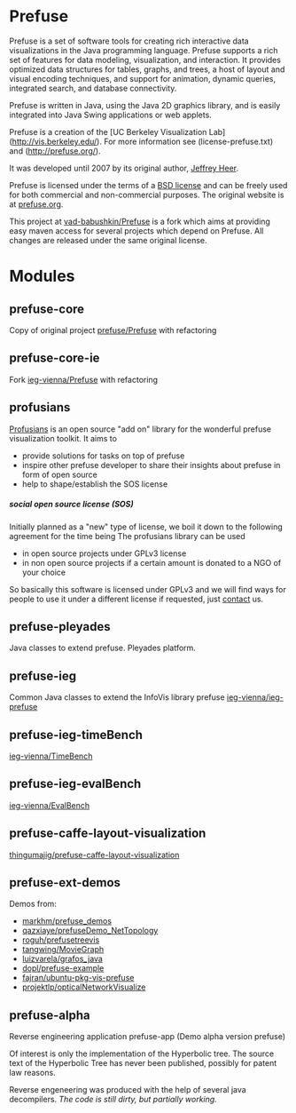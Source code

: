 # Prefuse

Prefuse is a set of software tools for creating rich interactive data 
visualizations in the Java programming language. 
Prefuse supports a rich set of features for data modeling, visualization, 
and interaction. It provides optimized data structures for tables, graphs, 
and trees, a host of layout and visual encoding techniques, and support 
for animation, dynamic queries, integrated search, and database connectivity. 

Prefuse is written in Java, using the Java 2D graphics library, and is 
easily integrated into Java Swing applications or web applets.

Prefuse is a creation of the [UC Berkeley Visualization Lab] (http://vis.berkeley.edu/). 
For more information see (license-prefuse.txt) and (http://prefuse.org/). 

It was developed until 2007 by its original author, [Jeffrey Heer](http://homes.cs.washington.edu/~jheer/). 

Prefuse is licensed under the terms of a [BSD license](prefuse-core/license-prefuse.txt) and can be freely used for 
both commercial and non-commercial purposes. The original website is at [prefuse.org](http://prefuse.org/).

This project at [vad-babushkin/Prefuse](https://github.com/vad-babushkin/Prefuse) is a fork which aims at providing easy maven access 
for several projects which depend on Prefuse. All changes are released under the same original license.

# Modules

## prefuse-core

Copy of original project [prefuse/Prefuse](https://github.com/prefuse/Prefuse) with refactoring

## prefuse-core-ie

Fork [ieg-vienna/Prefuse](https://github.com/ieg-vienna/Prefuse) with refactoring

## profusians

[Profusians](http://goosebumps4all.net/profusians) is an open source "add on" library for the wonderful prefuse 
visualization toolkit. It aims to

- provide solutions for tasks on top of prefuse
- inspire other prefuse developer to share their insights about prefuse in form of open source
- help to shape/establish the SOS license 

##### social open source license (SOS)

Initially planned as a "new" type of license, we boil it down to the following agreement for the time being 
The profusians library can be used

- in open source projects under GPLv3 license
- in non open source projects if a certain amount is donated to a NGO of your choice 

So basically this software is licensed under GPLv3 and we will find ways for people to use it under a different license 
if requested, just [contact](http://goosebumps4all.net/profusians/wiki/Contact) us.

## prefuse-pleyades

Java classes to extend prefuse. Pleyades platform.

## prefuse-ieg

Common Java classes to extend the InfoVis library prefuse [ieg-vienna/ieg-prefuse](http://github.com/ieg-vienna/ieg-prefuse)

## prefuse-ieg-timeBench

[ieg-vienna/TimeBench](http://github.com/ieg-vienna/TimeBench)

## prefuse-ieg-evalBench

[ieg-vienna/EvalBench](http://github.com/ieg-vienna/EvalBench)

## prefuse-caffe-layout-visualization

[thingumajig/prefuse-caffe-layout-visualization](https://github.com/thingumajig/prefuse-caffe-layout-visualization)

## prefuse-ext-demos

Demos from:

- [markhm/prefuse_demos](https://github.com/markhm/prefuse_demos)
- [qazxiaye/prefuseDemo_NetTopology](https://github.com/qazxiaye/prefuseDemo_NetTopology)
- [roguh/prefusetreevis](https://github.com/roguh/prefusetreevis)
- [tangwing/MovieGraph](https://github.com/tangwing/MovieGraph)
- [luizvarela/grafos_java](https://github.com/luizvarela/grafos_java)
- [dopl/prefuse-example](https://github.com/dopl/prefuse-example)
- [fajran/ubuntu-pkg-vis-prefuse](https://github.com/fajran/ubuntu-pkg-vis-prefuse)
- [projektlp/opticalNetworkVisualize](https://github.com/projektlp/opticalNetworkVisualize)

## prefuse-alpha

Reverse engineering application prefuse-app (Demo alpha version prefuse)

Of interest is only the implementation of the Hyperbolic tree. The source text of the Hyperbolic Tree has never 
been published, possibly for patent law reasons.

Reverse engeneering was produced with the help of several java decompilers. 
*The code is still dirty, but partially working.*